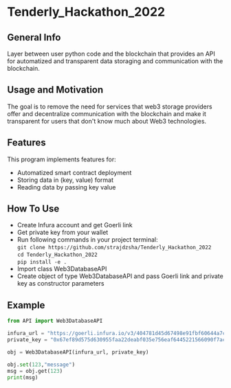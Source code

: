 # Tenderly_Hackathon_2022

## General Info
Layer between user python code and the blockchain that provides an API for automatized and transparent data storaging and communication with the blockchain. 

## Usage and Motivation
The goal is to remove the need for services that web3 storage providers offer and decentralize communication with the blockchain and make it transparent for users that don't know much about Web3 technologies.

## Features
This program implements features for:
* Automatized smart contract deployment
* Storing data in (key, value) format
* Reading data by passing key value

## How To Use
* Create Infura account and get Goerli link
* Get private key from your wallet
* Run following commands in your project terminal: <br/>
`git clone https://github.com/strajdzsha/Tenderly_Hackathon_2022` <br/>
`cd Tenderly_Hackathon_2022` <br/>
`pip install -e .  `
* Import class Web3DatabaseAPI
* Create object of type Web3DatabaseAPI and pass Goerli link and private key as constructor parameters

## Example
```python
from API import Web3DatabaseAPI

infura_url = "https://goerli.infura.io/v3/404781d45d67498e91fbf60644a7cbbb"
private_key = "0x67ef89d575d630955faa22deabf035e756eaf6445221566090f7acc7ceb8f261"

obj = Web3DatabaseAPI(infura_url, private_key)

obj.set(123,"message")
msg = obj.get(123)
print(msg)
